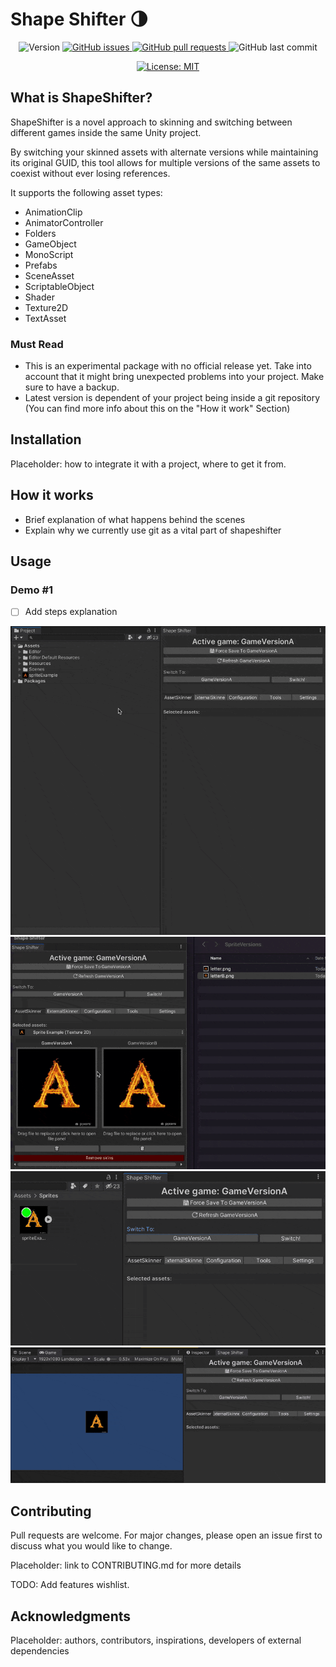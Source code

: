 # Shape Shifter 🌗

<p align="center">
<img alt="Version" src="https://img.shields.io/github/v/tag/miniclip/shapeshifter?label=version" />
<a href="https://github.com/miniclip/shapeshifter/issues" target="_blank">
<img alt="GitHub issues" src ="https://img.shields.io/github/issues-raw/miniclip/shapeshifter" />
</a>
<a href="https://github.com/miniclip/shapeshifter/pulls" target="_blank">
<img alt="GitHub pull requests" src ="https://img.shields.io/github/issues-pr-raw/miniclip/shapeshifter" />
</a>
<img alt="GitHub last commit" src ="https://img.shields.io/github/last-commit/miniclip/shapeshifter" />
</p>
<p align="center">
<a href="https://github.com/miniclip/shapeshifter/blob/master/LICENSE.md" target="_blank">
<img alt="License: MIT" src="https://img.shields.io/badge/License-MIT-blue.svg" />
</a>
</p>

## What is ShapeShifter?

ShapeShifter is a novel approach to skinning and switching between different games inside the same Unity project.

By switching your skinned assets with alternate versions while maintaining its original GUID, this tool allows for multiple versions of the same assets to coexist without ever losing references.

It supports the following asset types:
- AnimationClip
- AnimatorController
- Folders
- GameObject
- MonoScript
- Prefabs
- SceneAsset
- ScriptableObject
- Shader
- Texture2D
- TextAsset

### Must Read

- This is an experimental package with no official release yet. Take into account that it might bring unexpected problems into your project. Make sure to have a backup.
- Latest version is dependent of your project being inside a git repository (You can find more info about this on the "How it work" Section)


## Installation



Placeholder: how to integrate it with a project, where to get it from.

## How it works

- Brief explanation of what happens behind the scenes
- Explain why we currently use git as a vital part of shapeshifter

## Usage

### Demo #1

- [ ] Add steps explanation

![Step 1](/Documentation~/01-SkinSprite.gif)
![Step 2](/Documentation~/02-ReplaceVersionB.gif)
![Step 3](/Documentation~/03-SwitchSprites.gif)
![Step 4](/Documentation~/04-SwitchInsideScene.gif)



## Contributing



Pull requests are welcome. For major changes, please open an issue first to discuss what you would like to change.



Placeholder: link to CONTRIBUTING.md for more details

TODO: Add features wishlist.


## Acknowledgments



Placeholder: authors, contributors, inspirations, developers of external dependencies
